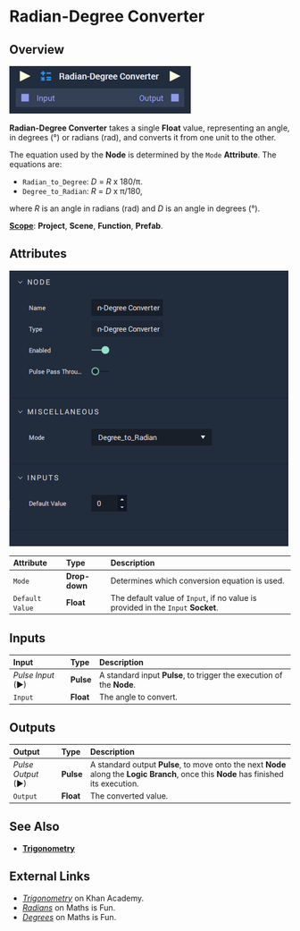 # Radian-Degree Converter

## Overview

![The Radian-Degree Converter Node.](../../../.gitbook/assets/radiandegreeconverterupdatedimage.png)

**Radian-Degree Converter** takes a single **Float** value, representing an angle, in degrees \(°\) or radians \(rad\), and converts it from one unit to the other.

The equation used by the **Node** is determined by the `Mode` **Attribute**. The equations are:

* `Radian_to_Degree`: _D_ =  _R_ x 180/π.
* `Degree_to_Radian`: _R_ = _D_ x π/180,

where _R_ is an angle in radians \(rad\) and _D_ is an angle in degrees \(°\).

[**Scope**](../../overview.md#scopes): **Project**, **Scene**, **Function**, **Prefab**.

## Attributes

![The Radian-Degree Converter Node Attributes.](../../../.gitbook/assets/node-radian-degree-convertor2-attr.png)

| Attribute | Type | Description |
| :--- | :--- | :--- |
| `Mode` | **Drop-down** | Determines which conversion equation is used. |
| `Default Value` | **Float** | The default value of `Input`, if no value is provided in the `Input` **Socket**. |

## Inputs

| Input | Type | Description |
| :--- | :--- | :--- |
| _Pulse Input_ \(►\) | **Pulse** | A standard input **Pulse**, to trigger the execution of the **Node**. |
| `Input` | **Float** | The angle to convert. |

## Outputs

| Output | Type | Description |
| :--- | :--- | :--- |
| _Pulse Output_ \(►\) | **Pulse** | A standard output **Pulse**, to move onto the next **Node** along the **Logic Branch**, once this **Node** has finished its execution. |
| `Output` | **Float** | The converted value. |

## See Also

* [**Trigonometry**](./)

## External Links

* [_Trigonometry_](https://www.khanacademy.org/math/trigonometry) on Khan Academy.
* [_Radians_](https://www.mathsisfun.com/geometry/radians.html) on Maths is Fun.
* [_Degrees_](https://www.mathsisfun.com/geometry/degrees.html) on Maths is Fun. 

